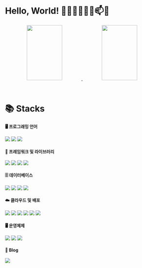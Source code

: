 # Hello, World! 👨‍💻🚀👋🔭🌱📫😄

<p align="center">
  <a href="#" onclick="return false;" style="pointer-events: none;">
    <img src="https://github-readme-stats.vercel.app/api?username=vedivero&theme=gruvbox_light" width="48%" height="180"> 
  </a>
  <a href="#" style="pointer-events: none;">
    <img src="https://render.gitanimals.org/farms/vedivero" width="48%" height="180">
  </a>
</p>

<!--dark, radical, merko, gruvbox, tokyonight, onedark, cobalt, synthwave, highcontrast, dracula, gruvbox_light-->
<!--https://msyu1207.tistory.com/entry/git-profile-%EA%BE%B8%EB%AF%B8%EA%B8%B0-feat-badge-github-readme-stats-->

<br>

# 📚 Stacks

#### 🖥️ 프로그래밍 언어
<p>
  <img src="https://img.shields.io/badge/JavaScript-F7DF1E?style=for-the-badge&logo=javascript&logoColor=black" draggable="false">
  <img src="https://img.shields.io/badge/TypeScript-3178C6?style=for-the-badge&logo=typescript&logoColor=white" draggable="false">
  <img src="https://img.shields.io/badge/Java-F80000?style=for-the-badge&logo=coffeescript&logoColor=white" draggable="false">
</p>

#### 🚀 프레임워크 및 라이브러리
<p>
  <img src="https://img.shields.io/badge/Spring-6DB33F?style=for-the-badge&logo=spring&logoColor=white">
  <img src="https://img.shields.io/badge/Node.js-339933?style=for-the-badge&logo=nodedotjs&logoColor=white">
  <img src="https://img.shields.io/badge/Express-000000?style=for-the-badge&logo=express&logoColor=white">
  <img src="https://img.shields.io/badge/React-61DAFB?style=for-the-badge&logo=react&logoColor=black">
</p>

#### 🗄️ 데이터베이스
<p>
  <img src="https://img.shields.io/badge/PostgreSQL-4169E1?style=for-the-badge&logo=postgresql&logoColor=white">
  <img src="https://img.shields.io/badge/MySQL-4479A1?style=for-the-badge&logo=mysql&logoColor=white">
  <img src="https://img.shields.io/badge/MongoDB-47A248?style=for-the-badge&logo=mongodb&logoColor=white">
  <img src="https://img.shields.io/badge/Oracle-F80000?style=for-the-badge&logo=oracle&logoColor=white">
</p>

#### ☁️ 클라우드 및 배포
<p>
  <img src="https://img.shields.io/badge/Docker-2496ED?style=for-the-badge&logo=docker&logoColor=white">
  <img src="https://img.shields.io/badge/Firebase-FFCA28?style=for-the-badge&logo=firebase&logoColor=black">
  <img src="https://img.shields.io/badge/Netlify-00C7B7?style=for-the-badge&logo=netlify&logoColor=white">
  <img src="https://img.shields.io/badge/Vercel-000000?style=for-the-badge&logo=vercel&logoColor=white">
  <img src="https://img.shields.io/badge/Glitch-2800ff?style=for-the-badge&logo=glitch&logoColor=white">
  <img src="https://img.shields.io/badge/AWS%20EC2-FF9900?style=for-the-badge&logo=amazonaws&logoColor=white">
</p>

#### 🖥️ 운영체제
<p>
  <img src="https://img.shields.io/badge/Linux-FCC624?style=for-the-badge&logo=linux&logoColor=black">
  <img src="https://img.shields.io/badge/CentOS-262577?style=for-the-badge&logo=centos&logoColor=white">
  <img src="https://img.shields.io/badge/Windows-0078D6?style=for-the-badge&logo=windows&logoColor=white">
</p>

#### 📝 Blog
<p align="left">
  <a href="https://velog.io/@vedivero/posts"><img src="https://img.shields.io/badge/Blog-20C997?style=for-the-badge&logo=blogger&logoColor=white"></a>
</p>
